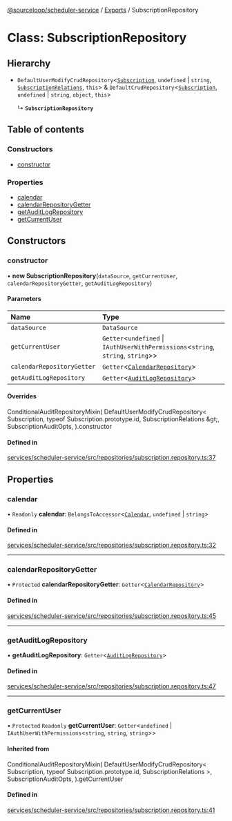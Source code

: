 [@sourceloop/scheduler-service](../README.md) / [Exports](../modules.md) / SubscriptionRepository

# Class: SubscriptionRepository

## Hierarchy

- `DefaultUserModifyCrudRepository`<[`Subscription`](Subscription.md), `undefined` \| `string`, [`SubscriptionRelations`](../interfaces/SubscriptionRelations.md), `this`\> & `DefaultCrudRepository`<[`Subscription`](Subscription.md), `undefined` \| `string`, `object`, `this`\>

  ↳ **`SubscriptionRepository`**

## Table of contents

### Constructors

- [constructor](SubscriptionRepository.md#constructor)

### Properties

- [calendar](SubscriptionRepository.md#calendar)
- [calendarRepositoryGetter](SubscriptionRepository.md#calendarrepositorygetter)
- [getAuditLogRepository](SubscriptionRepository.md#getauditlogrepository)
- [getCurrentUser](SubscriptionRepository.md#getcurrentuser)

## Constructors

### constructor

• **new SubscriptionRepository**(`dataSource`, `getCurrentUser`, `calendarRepositoryGetter`, `getAuditLogRepository`)

#### Parameters

| Name | Type |
| :------ | :------ |
| `dataSource` | `DataSource` |
| `getCurrentUser` | `Getter`<`undefined` \| `IAuthUserWithPermissions`<`string`, `string`, `string`\>\> |
| `calendarRepositoryGetter` | `Getter`<[`CalendarRepository`](CalendarRepository.md)\> |
| `getAuditLogRepository` | `Getter`<[`AuditLogRepository`](AuditLogRepository.md)\> |

#### Overrides

ConditionalAuditRepositoryMixin(
  DefaultUserModifyCrudRepository&lt;
    Subscription,
    typeof Subscription.prototype.id,
    SubscriptionRelations
  \&gt;,
  SubscriptionAuditOpts,
).constructor

#### Defined in

[services/scheduler-service/src/repositories/subscription.repository.ts:37](https://github.com/sourcefuse/loopback4-microservice-catalog/blob/53060ad88/services/scheduler-service/src/repositories/subscription.repository.ts#L37)

## Properties

### calendar

• `Readonly` **calendar**: `BelongsToAccessor`<[`Calendar`](Calendar.md), `undefined` \| `string`\>

#### Defined in

[services/scheduler-service/src/repositories/subscription.repository.ts:32](https://github.com/sourcefuse/loopback4-microservice-catalog/blob/53060ad88/services/scheduler-service/src/repositories/subscription.repository.ts#L32)

___

### calendarRepositoryGetter

• `Protected` **calendarRepositoryGetter**: `Getter`<[`CalendarRepository`](CalendarRepository.md)\>

#### Defined in

[services/scheduler-service/src/repositories/subscription.repository.ts:45](https://github.com/sourcefuse/loopback4-microservice-catalog/blob/53060ad88/services/scheduler-service/src/repositories/subscription.repository.ts#L45)

___

### getAuditLogRepository

• **getAuditLogRepository**: `Getter`<[`AuditLogRepository`](AuditLogRepository.md)\>

#### Defined in

[services/scheduler-service/src/repositories/subscription.repository.ts:47](https://github.com/sourcefuse/loopback4-microservice-catalog/blob/53060ad88/services/scheduler-service/src/repositories/subscription.repository.ts#L47)

___

### getCurrentUser

• `Protected` `Readonly` **getCurrentUser**: `Getter`<`undefined` \| `IAuthUserWithPermissions`<`string`, `string`, `string`\>\>

#### Inherited from

ConditionalAuditRepositoryMixin(
  DefaultUserModifyCrudRepository<
    Subscription,
    typeof Subscription.prototype.id,
    SubscriptionRelations
  \>,
  SubscriptionAuditOpts,
).getCurrentUser

#### Defined in

[services/scheduler-service/src/repositories/subscription.repository.ts:41](https://github.com/sourcefuse/loopback4-microservice-catalog/blob/53060ad88/services/scheduler-service/src/repositories/subscription.repository.ts#L41)

